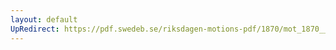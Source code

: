 ```yaml
---
layout: default
UpRedirect: https://pdf.swedeb.se/riksdagen-motions-pdf/1870/mot_1870__ak__00010/mot_1870__ak__00010_007.pdf
---
```

